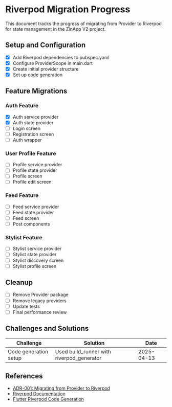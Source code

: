 # Riverpod Migration Progress

This document tracks the progress of migrating from Provider to Riverpod for state management in the ZinApp V2 project.

## Setup and Configuration

- [x] Add Riverpod dependencies to pubspec.yaml
- [x] Configure ProviderScope in main.dart
- [x] Create initial provider structure
- [x] Set up code generation

## Feature Migrations

### Auth Feature

- [x] Auth service provider
- [x] Auth state provider
- [ ] Login screen
- [ ] Registration screen
- [ ] Auth wrapper

### User Profile Feature
- [ ] Profile service provider
- [ ] Profile state provider
- [ ] Profile screen
- [ ] Profile edit screen

### Feed Feature
- [ ] Feed service provider
- [ ] Feed state provider
- [ ] Feed screen
- [ ] Post components

### Stylist Feature
- [ ] Stylist service provider
- [ ] Stylist state provider
- [ ] Stylist discovery screen
- [ ] Stylist profile screen

## Cleanup
- [ ] Remove Provider package
- [ ] Remove legacy providers
- [ ] Update tests
- [ ] Final performance review

## Challenges and Solutions

| Challenge | Solution | Date |
|-----------|----------|------|
| Code generation setup | Used build_runner with riverpod_generator | 2025-04-13 |

## References
- [ADR-001: Migrating from Provider to Riverpod](docs/architecture/decisions/ADR-001-migrating-to-riverpod.md)
- [Riverpod Documentation](https://riverpod.dev)
- [Flutter Riverpod Code Generation](https://riverpod.dev/docs/concepts/about_code_generation)
